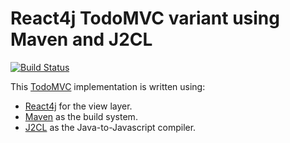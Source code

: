 # React4j TodoMVC variant using Maven and J2CL

[![Build Status](https://secure.travis-ci.org/react4j/react4j-todomvc.svg?branch=raw_maven_j2cl)](http://travis-ci.org/react4j/react4j-todomvc)

This [TodoMVC](http://todomvc.com/) implementation is written using:

* [React4j](https://react4j.github.io) for the view layer.
* [Maven](https://maven.apache.org) as the build system.
* [J2CL](https://githum.com/google/j2cl) as the Java-to-Javascript compiler.
